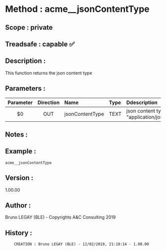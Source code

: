 ﻿# **Method :** acme__jsonContentType## **Scope :** private## **Treadsafe :** capable ✅ ## **Description :** This function returns the json content type## **Parameters :** | Parameter | Direction | Name | Type | Ddescription | |:----:|:----:|:----|:----|:----| | $0 | OUT | jsonContentType | TEXT | json content type : "application/jose+json" | ## **Notes :** ## **Example :** ```acme__jsonContentType```## **Version :** 1.00.00## **Author :** Bruno LEGAY (BLE) - Copyrights A&C Consulting 2019## **History :**          CREATION : Bruno LEGAY (BLE) - 12/02/2019, 21:18:14 - 1.00.00